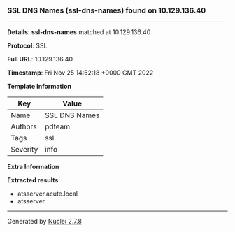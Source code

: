 ### SSL DNS Names (ssl-dns-names) found on 10.129.136.40
---
**Details**: **ssl-dns-names**  matched at 10.129.136.40

**Protocol**: SSL

**Full URL**: 10.129.136.40

**Timestamp**: Fri Nov 25 14:52:18 +0000 GMT 2022

**Template Information**

| Key | Value |
|---|---|
| Name | SSL DNS Names |
| Authors | pdteam |
| Tags | ssl |
| Severity | info |

**Extra Information**

**Extracted results**:

- atsserver.acute.local
- atsserver



---
Generated by [Nuclei 2.7.8](https://github.com/projectdiscovery/nuclei)